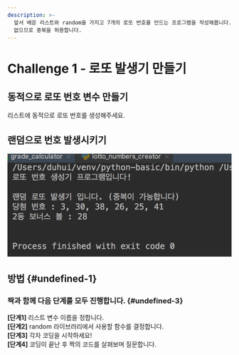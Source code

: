 ```yaml
---
description: >-
  앞서 배운 리스트와 random을 가지고 7개의 로또 번호를 만드는 프로그램을 작성해봅니다. 우리는 아직 중복된 숫자를 걸러 낼 능력이
  없으므로 중복을 허용합니다.
---
```


# Challenge 1 - 로또 발생기 만들기

## 동적으로 로또 번호 변수 만들기

리스트에 동적으로 로또 번호를 생성해주세요.

## 랜덤으로 번호 발생시키기

![ &#xB85C;&#xB610; &#xBC1C;&#xC0DD;&#xAE30;](../../.gitbook/assets/image%20%2854%29.png)

## 방법 {#undefined-1}

### **짝과 함께 다음 단계를 모두 진행합니다.** {#undefined-3}

**\[단계1\]** 리스트 변수 이름을 정합니다.  
**\[단계2\]** random 라이브러리에서 사용할 함수를 결정합니다.  
**\[단계3\]** 각자 코딩을 시작하세요!  
**\[단계4\]** 코딩이 끝난 후 짝의 코드를 살펴보며 질문합니다.


